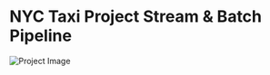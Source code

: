 # NYC Taxi Project Stream & Batch Pipeline

![Project Image](https://drive.google.com/uc?id=1wzEo1XlhFCsibhB8hVBVl9_vOUD8e9l2)
